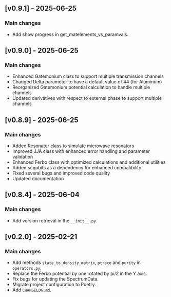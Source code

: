 ## [v0.9.1] - 2025-06-25
### Main changes
- Add show progress in get_matelements_vs_paramvals.

## [v0.9.0] - 2025-06-25
### Main changes
- Enhanced Gatemonium class to support multiple transmission channels
- Changed Delta parameter to have a default value of 44 (for Aluminum)
- Reorganized Gatemonium potential calculation to handle multiple channels
- Updated derivatives with respect to external phase to support multiple channels

## [v0.8.9] - 2025-06-25
### Main changes
- Added Resonator class to simulate microwave resonators
- Improved JJA class with enhanced error handling and parameter validation
- Enhanced Ferbo class with optimized calculations and additional utilities
- Added scqubits as a dependency for enhanced compatibility
- Fixed several bugs and improved code quality
- Updated documentation

## [v0.8.4] - 2025-06-04
### Main changes
- Add version retrieval in the `__init__.py`.

## [v0.2.0] - 2025-02-21
### Main changes
- Add methods  `state_to_density_matrix`, `ptrace` and `purity` in ``operators.py``.
- Replace the Ferbo potential by one rotated by pi/2 in the Y axis.
- Fix bugs for updating the SpectrumData.
- Migrate project configuration to Poetry.
- Add ``CHANGELOG.md``.
